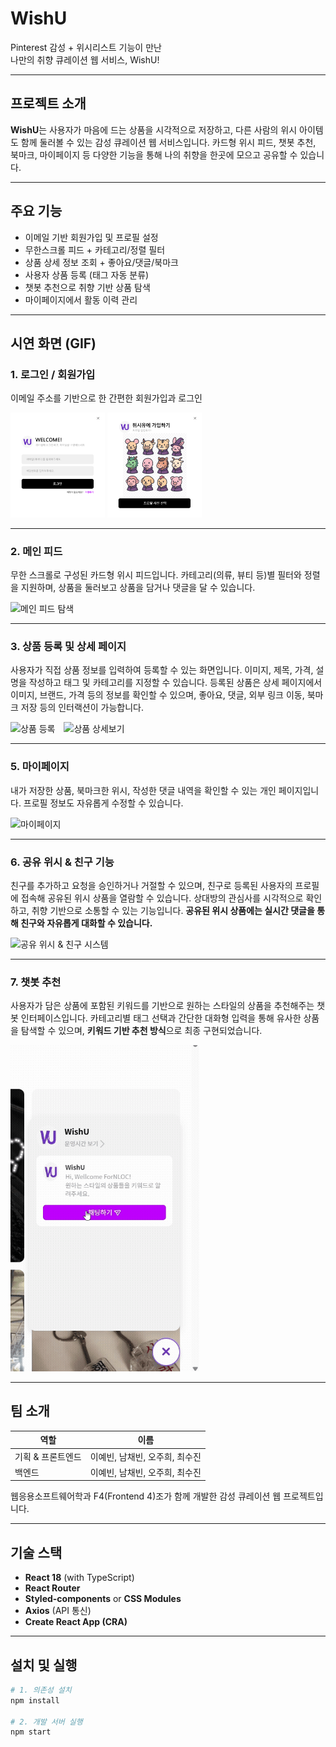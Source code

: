 # WishU

Pinterest 감성 + 위시리스트 기능이 만난  
나만의 취향 큐레이션 웹 서비스, WishU!

---

## 프로젝트 소개

<p>
  <strong>WishU</strong>는 사용자가 마음에 드는 상품을 시각적으로 저장하고,  
  다른 사람의 위시 아이템도 함께 둘러볼 수 있는 감성 큐레이션 웹 서비스입니다.  
  카드형 위시 피드, 챗봇 추천, 북마크, 마이페이지 등 다양한 기능을 통해  
  나의 취향을 한곳에 모으고 공유할 수 있습니다.
</p>

---

## 주요 기능

- 이메일 기반 회원가입 및 프로필 설정  
- 무한스크롤 피드 + 카테고리/정렬 필터  
- 상품 상세 정보 조회 + 좋아요/댓글/북마크  
- 사용자 상품 등록 (태그 자동 분류)  
- 챗봇 추천으로 취향 기반 상품 탐색  
- 마이페이지에서 활동 이력 관리

---

## 시연 화면 (GIF)

### 1. 로그인 / 회원가입

<p>
  이메일 주소를 기반으로 한 간편한 회원가입과 로그인 
</p>
<img src="gifs/login_register.png" width="30%" alt="회원가입 및 로그인">  
<img src="gifs/login_register2.png" width="30%" alt="회원가입 및 로그인">

---

### 2. 메인 피드

<p>
  무한 스크롤로 구성된 카드형 위시 피드입니다.  
  카테고리(의류, 뷰티 등)별 필터와 정렬을 지원하며,  
  상품을 둘러보고 상품을 담거나 댓글을 달 수 있습니다.
</p>
<img src="gifs/main_feed.gif" width="60%" alt="메인 피드 탐색">

---

### 3. 상품 등록 및 상세 페이지

<p>
  사용자가 직접 상품 정보를 입력하여 등록할 수 있는 화면입니다.  
  이미지, 제목, 가격, 설명을 작성하고 태그 및 카테고리를 지정할 수 있습니다.  
  등록된 상품은 상세 페이지에서 이미지, 브랜드, 가격 등의 정보를 확인할 수 있으며,  
  좋아요, 댓글, 외부 링크 이동, 북마크 저장 등의 인터랙션이 가능합니다.
</p>
<img src="gifs/product_upload.gif" width="45%" alt="상품 등록" style="margin-right: 10px;">
<img src="gifs/product_detail.gif" width="45%" alt="상품 상세보기">

---

### 5. 마이페이지

<p>
  내가 저장한 상품, 북마크한 위시, 작성한 댓글 내역을 확인할 수 있는 개인 페이지입니다.  
  프로필 정보도 자유롭게 수정할 수 있습니다.
</p>
<img src="gifs/mypage.gif" width="60%" alt="마이페이지">

---

### 6. 공유 위시 & 친구 기능

<p>
  친구를 추가하고 요청을 승인하거나 거절할 수 있으며,  
  친구로 등록된 사용자의 프로필에 접속해 공유된 위시 상품을 열람할 수 있습니다.  
  상대방의 관심사를 시각적으로 확인하고, 취향 기반으로 소통할 수 있는 기능입니다.  
  <strong>공유된 위시 상품에는 실시간 댓글을 통해 친구와 자유롭게 대화할 수 있습니다.</strong>
</p>
<img src="gifs/shared_wish.gif" width="60%" alt="공유 위시 & 친구 시스템">

---

### 7. 챗봇 추천

<p>
  사용자가 담은 상품에 포함된 키워드를 기반으로  
  원하는 스타일의 상품을 추천해주는 챗봇 인터페이스입니다.  
  카테고리별 태그 선택과 간단한 대화형 입력을 통해  
  유사한 상품을 탐색할 수 있으며,  
  <strong>키워드 기반 추천 방식</strong>으로 최종 구현되었습니다.
</p>
<img src="gifs/chatbot.gif" width="60%" alt="챗봇 추천">

---

## 팀 소개

| 역할 | 이름 |
|------|------|
| 기획 & 프론트엔드 | 이예빈, 남채빈, 오주희, 최수진 |
| 백엔드 | 이예빈, 남채빈, 오주희, 최수진 |

<p>
  웹응용소프트웨어학과 F4(Frontend 4)조가 함께 개발한 감성 큐레이션 웹 프로젝트입니다.
</p>

---

## 기술 스택

- **React 18** (with TypeScript)  
- **React Router**  
- **Styled-components** or **CSS Modules**  
- **Axios** (API 통신)  
- **Create React App (CRA)**

---

## 설치 및 실행

```bash
# 1. 의존성 설치
npm install

# 2. 개발 서버 실행
npm start
